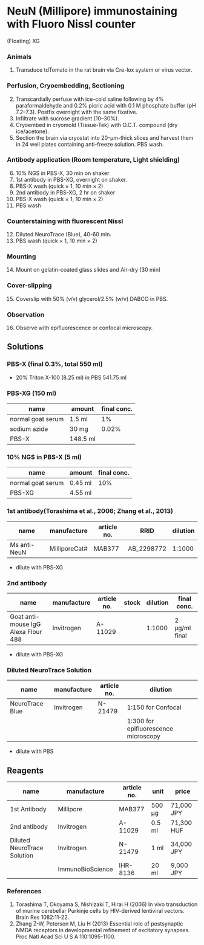 # NeuN (Millipore) immunostaining with Fluoro Nissl counter
(Floating) XG




### Animals
1. Transduce tdTomato in the rat brain via Cre-lox system or virus vector.

### Perfusion, Cryoembedding, Sectioning
2. Transcardially perfuse with ice-cold saline following by 4% paraformaldehyde and 0.2% picric acid with 0.1 M phosphate buffer (pH 7.2–7.3). Postfix overnight with the same fixative.
3. Infiltrate with sucrose gradient (10–30%).
4. Cryoembed in cryomold (Tissue-Tek) with O.C.T. compound (dry ice/acetone).
5. Section the brain via cryostat into 20-µm-thick slices and harvest them in 24 well plates containing anti-freeze solution. PBS wash.



### Antibody application (Room temperature, Light shielding)
6. 10% NGS in PBS-X, 30 min on shaker
7. 1st antibody in PBS-XG, overnight on shaker.
8. PBS-X wash (quick × 1, 10 min × 2)
9. 2nd antibody in PBS-XG, 2 hr on shaker
10. PBS-X wash (quick × 1, 10 min × 2)
11. PBS wash


### Counterstaining with fluorescent Nissl
12. Diluted NeuroTrace (Blue), 40-60 min.
13. PBS wash (quick × 1, 10 min × 2)

### Mounting
14. Mount on gelatin-coated glass slides and Air-dry (30 min)

### Cover-slipping
15. Coverslip with 50% (v/v) glycerol/2.5% (w/v) DABCO in PBS.

### Observation
16.  Observe with epifluorescence or confocal microscopy.


## Solutions
### PBS-X (final 0.3%, total 550 ml)
- 20% Triton X-100 (8.25 ml) in PBS 541.75 ml

### PBS-XG (150 ml)
| name              | amount   | final conc. |
| ----------------- | -------- | ----------- |
| normal goat serum | 1.5 ml   | 1%          |
| sodium azide      | 30 mg    | 0.02%       |
| PBS-X             | 148.5 ml |             |


### 10% NGS in PBS-X (5 ml)
| name              | amount  | final conc. |
| ----------------- | ------- | ----------- |
| normal goat serum | 0.45 ml | 10%         |
| PBS-XG            | 4.55 ml   |             |

### 1st antibody(Torashima et al., 2006; Zhang et al., 2013)
| name         | manufacture | article no. | RRID       | dilution |
| ------------ | ----------- | ----------- | ---------- | -------- |
| Ms anti-NeuN | MilliporeCat#   | MAB377      | AB_2298772 | 1:1000   |

- dilute with PBS-XG

### 2nd antibody
| name                           | manufacture              | article no. | stock   | dilution | final conc.   |
| ------------------------------ | ------------------------ | ----------- | ------- | -------- | ------------- |
| Goat anti-mouse IgG Alexa Flour 488 |  Invitrogen | A-11029     |  | 1:1000    | 2 µg/ml final |


- dilute with PBS-XG


### Diluted NeuroTrace Solution
| name            | manufacture              | article no. | dilution                             |
| --------------- | ------------------------ | ----------- | ------------------------------------ |
| NeuroTrace Blue | Invitrogen| N-21479     | 1:150 for Confocal                   |
|                 |                          |      | 1:300 for epifluorescence microscopy |

- dilute with PBS

## Reagents
| name                        | manufacture      | article no. | unit   | price      |
| --------------------------- | ---------------- | ----------- | ------ | ---------- |
| 1st Antibody                | Millipore        | MAB377      | 500 µg | 71,000 JPY |
| 2nd antibody                | Invitrogen       | A-11029     | 0.5 ml | 71,300 HUF |
| Diluted NeuroTrace Solution | Invitrogen       | N-21479     | 1 ml   | 34,000 JPY |
|                             | ImmunoBioScience | IHR-8136    | 20 ml  | 9,000 JPY  |


### References
1.    Torashima T, Okoyama S, Nishizaki T, Hirai H (2006) In vivo transduction of murine cerebellar Purkinje cells by HIV-derived lentiviral vectors. Brain Res 1082:11-22.
2. Zhang Z-W, Peterson M, Liu H (2013) Essential role of postsynaptic NMDA receptors in developmental refinement of excitatory synapses. Proc Natl Acad Sci U S A 110:1095-1100.
